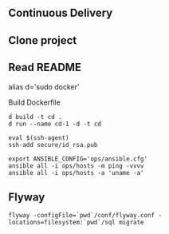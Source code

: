 ## Continuous Delivery


## Clone project
## Read README

alias d='sudo docker'

Build Dockerfile

```
d build -t cd .
d run --name cd-1 -d -t cd

eval $(ssh-agent)
ssh-add secure/id_rsa.pub
```


```
export ANSIBLE_CONFIG='ops/ansible.cfg'
ansible all -i ops/hosts -m ping -vvvv
ansible all -i ops/hosts -a 'uname -a'
```


## Flyway

```
flyway -configFile=`pwd`/conf/flyway.conf -locations=filesystem:`pwd`/sql migrate
```
